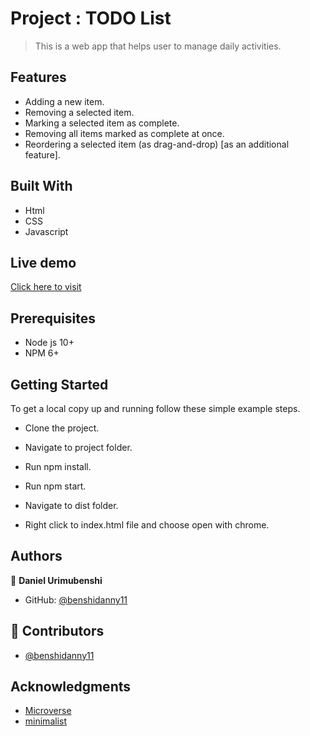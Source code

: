 # Project : TODO List

> This is a web app that helps user to manage daily activities.

## Features
- Adding a new item.
- Removing a selected item.
- Marking a selected item as complete.
- Removing all items marked as complete at once.
- Reordering a selected item (as drag-and-drop) [as an additional feature].

## Built With
- Html
- CSS
- Javascript

## Live demo

[Click here to visit](https://benshidanny11.github.io/todo-list/dist/index.html)

## Prerequisites

- Node js 10+
- NPM 6+


## Getting Started

To get a local copy up and running follow these simple example steps.

- Clone the project.

- Navigate to project folder.

- Run npm install.

- Run npm start.

- Navigate to dist folder.

- Right click to index.html file and choose open with chrome.

## Authors

👤 **Daniel Urimubenshi**

- GitHub: [@benshidanny11](https://github.com/benshidanny11)

## 🤝 Contributors

- [@benshidanny11](https://github.com/benshidanny11)

## Acknowledgments

- [Microverse](https://www.microverse.org/)
- [minimalist](https://web.archive.org/web/20180320194056/http://www.getminimalist.com:80/)